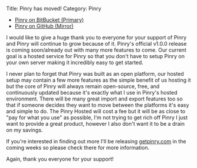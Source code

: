 Title: Pinry has moved!
Category: Pinry

 * [Pinry on BitBucket (Primary)](https://bitbucket.org/pinry/pinry)
 * [Pinry on GitHub (Mirror)](https://github.com/pinry/pinry)

I would like to give a huge thank you to everyone for your support of Pinry and
Pinry will continue to grow because of it. Pinry's official v1.0.0 release is
coming soon/already out with many more features to come. Our current goal is a
hosted service for Pinry so that you don't have to setup Pinry on your own
server making it incredibly easy to get started.

I never plan to forget that Pinry was built as an open platform, our hosted
setup may contain a few more features as the simple benefit of us hosting it but
the core of Pinry will always remain open-source, free, and continuously updated
because it's exactly what I use in Pinry's hosted environment. There will be
many great import and export features too so that if someone decides they want
to move between the platforms it's easy and simple to do. The Pinry Hosted will
cost a fee but it will be as close to "pay for what you use" as possible, I'm
not trying to get rich off Pinry I just want to provide a great product, however
I also don't want it to be a drain on my savings.

If you're interested in finding out more I'll be releasing
[getpinry.com](http://getpinry.com/) in the coming weeks so please check there
for more information.

Again, thank you everyone for your support!
